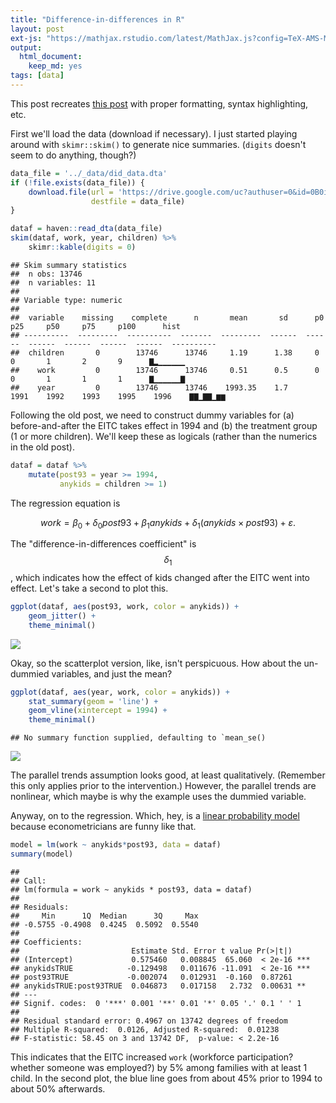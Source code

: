 ```yaml
---
title: "Difference-in-differences in R"
layout: post
ext-js: "https://mathjax.rstudio.com/latest/MathJax.js?config=TeX-AMS-MML_HTMLorMML"
output: 
  html_document: 
    keep_md: yes
tags: [data]
---
```


This post recreates [this post](https://the-tarzan.com/2011/06/20/differences-in-differences-estimation-in-r-and-stata/) with proper formatting, syntax highlighting, etc. 



First we'll load the data (download if necessary).  I just started playing around with `skimr::skim()` to generate nice summaries.  (`digits` doesn't seem to do anything, though?)


```r
data_file = '../_data/did_data.dta'
if (!file.exists(data_file)) {
    download.file(url = 'https://drive.google.com/uc?authuser=0&id=0B0iAUHM7ljQ1cUZvRWxjUmpfVXM&export=download', 
                  destfile = data_file)
}

dataf = haven::read_dta(data_file)
skim(dataf, work, year, children) %>% 
    skimr::kable(digits = 0)
```

```
## Skim summary statistics  
##  n obs: 13746    
##  n variables: 11    
## 
## Variable type: numeric
## 
##  variable    missing    complete      n       mean       sd      p0     p25     p50     p75     p100      hist   
## ----------  ---------  ----------  -------  ---------  ------  ------  ------  ------  ------  ------  ----------
##  children       0        13746      13746     1.19      1.38     0       0       1       2       9      ▇▂▁▁▁▁▁▁ 
##    work         0        13746      13746     0.51      0.5      0       0       1       1       1      ▇▁▁▁▁▁▁▇ 
##    year         0        13746      13746    1993.35    1.7     1991    1992    1993    1995    1996    ▇▇▁▇▇▁▆▆
```

Following the old post, we need to construct dummy variables for (a) before-and-after the EITC takes effect in 1994 and (b) the treatment group (1 or more children).  We'll keep these as logicals (rather than the numerics in the old post).  


```r
dataf = dataf %>%
    mutate(post93 = year >= 1994, 
           anykids = children >= 1)
```

The regression equation is 

$$ work = \beta_0 + \delta_0 post93 + \beta_1 anykids + \delta_1 (anykids \times post93) + \varepsilon. $$

The "difference-in-differences coefficient" is $$\delta_1$$, which indicates how the effect of kids changed after the EITC went into effect. Let's take a second to plot this.  


```r
ggplot(dataf, aes(post93, work, color = anykids)) +
    geom_jitter() +
    theme_minimal()
```

![]({{site_url}}/img/blog_images/did_files/figure-html/plot-1.png)<!-- -->

Okay, so the scatterplot version, like, isn't perspicuous.  How about the un-dummied variables, and just the mean?  


```r
ggplot(dataf, aes(year, work, color = anykids)) +
    stat_summary(geom = 'line') +
    geom_vline(xintercept = 1994) +
    theme_minimal()
```

```
## No summary function supplied, defaulting to `mean_se()
```

![]({{site_url}}/img/blog_images/did_files/figure-html/plot2-1.png)<!-- -->

The parallel trends assumption looks good, at least qualitatively.  (Remember this only applies prior to the intervention.)  However, the parallel trends are nonlinear, which maybe is why the example uses the dummied variable.  

Anyway, on to the regression.  Which, hey, is a [linear probability model](https://en.wikipedia.org/wiki/Linear_probability_model) because econometricians are funny like that.  


```r
model = lm(work ~ anykids*post93, data = dataf)
summary(model)
```

```
## 
## Call:
## lm(formula = work ~ anykids * post93, data = dataf)
## 
## Residuals:
##     Min      1Q  Median      3Q     Max 
## -0.5755 -0.4908  0.4245  0.5092  0.5540 
## 
## Coefficients:
##                         Estimate Std. Error t value Pr(>|t|)    
## (Intercept)             0.575460   0.008845  65.060  < 2e-16 ***
## anykidsTRUE            -0.129498   0.011676 -11.091  < 2e-16 ***
## post93TRUE             -0.002074   0.012931  -0.160  0.87261    
## anykidsTRUE:post93TRUE  0.046873   0.017158   2.732  0.00631 ** 
## ---
## Signif. codes:  0 '***' 0.001 '**' 0.01 '*' 0.05 '.' 0.1 ' ' 1
## 
## Residual standard error: 0.4967 on 13742 degrees of freedom
## Multiple R-squared:  0.0126,	Adjusted R-squared:  0.01238 
## F-statistic: 58.45 on 3 and 13742 DF,  p-value: < 2.2e-16
```

This indicates that the EITC increased `work` (workforce participation? whether someone was employed?) by 5% among families with at least 1 child.  In the second plot, the blue line goes from about 45% prior to 1994 to about 50% afterwards.  


